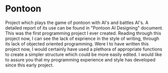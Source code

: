 # Pontoon
Project which plays the game of pontoon with AI's and battles AI's. A detailed report of its use can be found in "Pontoon AI Designing" document.
This was the first programming project I ever created.
Reading through this project now, I can see the lack of exprience in the style of writing, through its lack of objected oriented programming.
Were I to have written this project now, I would certainly have used a plethora of appropriate functions to create a simpler structure which could be more easily edited.
I would like to assure you that my programming experience and style has developed since this early project.
